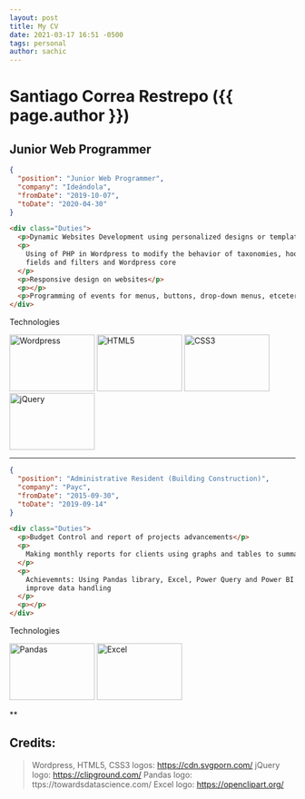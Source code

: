 ```yaml
---
layout: post
title: My CV
date: 2021-03-17 16:51 -0500
tags: personal
author: sachic
---
```


# Santiago Correa Restrepo ({{ page.author }})

## Junior Web Programmer

```json
{
  "position": "Junior Web Programmer",
  "company": "Ideándola",
  "fromDate": "2019-10-07",
  "toDate": "2020-04-30"
}
```

```html
<div class="Duties">
  <p>Dynamic Websites Development using personalized designs or templates</p>
  <p>
    Using of PHP in Wordpress to modify the behavior of taxonomies, hooks,
    fields and filters and Wordpress core
  </p>
  <p>Responsive design on websites</p>
  <p></p>
  <p>Programming of events for menus, buttons, drop-down menus, etcetera</p>
</div>
```

Technologies

![Wordpress][wordpress]
![HTML5][html5]
![CSS3][css3]
![jQuery][jquery]

[wordpress]: https://cdn.svgporn.com/logos/wordpress-icon.svg#thumbnail
[html5]: https://cdn.svgporn.com/logos/html-5.svg#thumbnail
[css3]: https://cdn.svgporn.com/logos/css-3.svg#thumbnail
[jquery]: https://clipground.com/images/jquery-icon-clipart.jpg#thumbnail

---

```json
{
  "position": "Administrative Resident (Building Construction)",
  "company": "Payc",
  "fromDate": "2015-09-30",
  "toDate": "2019-09-14"
}
```

```html
<div class="Duties">
  <p>Budget Control and report of projects advancements</p>
  <p>
    Making monthly reports for clients using graphs and tables to summarize data
  </p>
  <p>
    Achievemnts: Using Pandas library, Excel, Power Query and Power BI to
    improve data handling
  </p>
  <p></p>
</div>
```

Technologies

![Pandas][pandas]
![Excel][excel]

[pandas]: https://cdn-images-1.medium.com/max/1600/1*93CVLqnQESmvfOhzvYUgQw.png#thumbnail
[excel]: https://openclipart.org/image/800px/173140#thumbnail

\*\*

## Credits:

> Wordpress, HTML5, CSS3 logos: https://cdn.svgporn.com/
> jQuery logo: https://clipground.com/
> Pandas logo: ttps://towardsdatascience.com/
> Excel logo: https://openclipart.org/

<style>
    img[src*="#thumbnail"] {
        width:150px;
        height:100px;
    }
</style>
